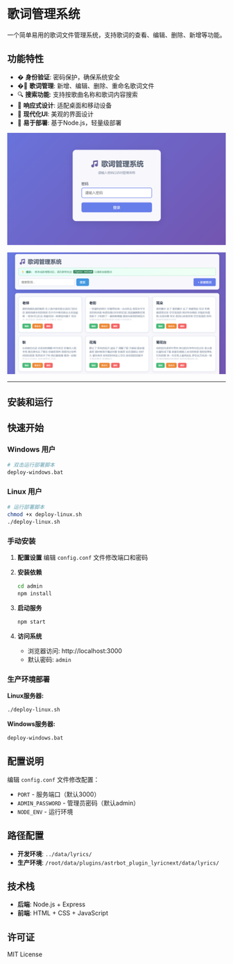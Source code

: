 # 歌词管理系统

一个简单易用的歌词文件管理系统，支持歌词的查看、编辑、删除、新增等功能。

## 功能特性

- � **身份验证**: 密码保护，确保系统安全
- �📝 **歌词管理**: 新增、编辑、删除、重命名歌词文件
- 🔍 **搜索功能**: 支持按歌曲名称和歌词内容搜索
- 📱 **响应式设计**: 适配桌面和移动设备
- 🎨 **现代化UI**: 美观的界面设计
- 🚀 **易于部署**: 基于Node.js，轻量级部署

![img_1.png](.github/img_1.png)

![img_2.png](.github/img_2.png)

---



## 安装和运行

## 快速开始

### Windows 用户

```bash
# 双击运行部署脚本
deploy-windows.bat
```

### Linux 用户

```bash
# 运行部署脚本
chmod +x deploy-linux.sh
./deploy-linux.sh
```

### 手动安装

1. **配置设置**
   编辑 `config.conf` 文件修改端口和密码
2. **安装依赖**

   ```bash
   cd admin
   npm install
   ```
3. **启动服务**

   ```bash
   npm start
   ```
4. **访问系统**

   - 浏览器访问: http://localhost:3000
   - 默认密码: `admin`

### 生产环境部署

**Linux服务器:**

```bash
./deploy-linux.sh
```

**Windows服务器:**

```bash
deploy-windows.bat
```

## 配置说明

编辑 `config.conf` 文件修改配置：

- `PORT` - 服务端口（默认3000）
- `ADMIN_PASSWORD` - 管理员密码（默认admin）
- `NODE_ENV` - 运行环境

## 路径配置

- **开发环境**: `../data/lyrics/`
- **生产环境**: `/root/data/plugins/astrbot_plugin_lyricnext/data/lyrics/`

## 技术栈

- **后端**: Node.js + Express
- **前端**: HTML + CSS + JavaScript

## 许可证

MIT License
